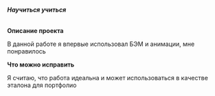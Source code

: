 ###### **Научиться учиться**

**Описание проекта**

В данной работе я впервые использовал БЭМ и анимации, мне понравилось

**Что можно исправить**

Я считаю, что работа идеальна и может использоваться в качестве эталона для портфолио
